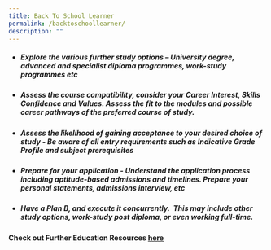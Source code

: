 ```yaml
---
title: Back To School Learner
permalink: /backtoschoollearner/
description: ""
---
```


- ##### **Explore the various further study options**  – University degree, advanced and specialist diploma programmes, work-study programmes etc

- ##### **Assess the course compatibility,** consider your Career Interest, Skills Confidence and Values. Assess the fit to the modules and possible career pathways of the preferred course of study.

- ##### **Assess the likelihood of gaining acceptance to your desired choice of study** - Be aware of all entry requirements such as Indicative Grade Profile and subject prerequisites

- ##### **Prepare for your application** - Understand the application process including aptitude-based admissions and timelines. Prepare your personal statements, admissions interview, etc

- ##### **Have a Plan B, and execute it concurrently.**  This may include other study options, work-study post diploma, or even working full-time.

#### **Check out Further Education Resources [here](/furthereducation/)**